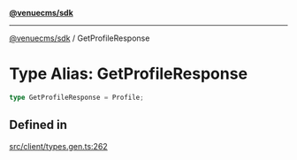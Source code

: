 [**@venuecms/sdk**](../Index.md)

***

[@venuecms/sdk](../Index.md) / GetProfileResponse

# Type Alias: GetProfileResponse

```ts
type GetProfileResponse = Profile;
```

## Defined in

[src/client/types.gen.ts:262](https://github.com/venuecms/sdk/blob/535f6cc6bb8e343eb77f7a779e895c729df808ed/src/client/types.gen.ts#L262)
